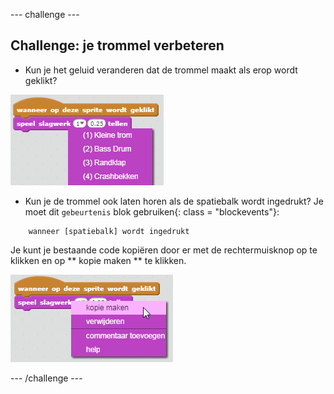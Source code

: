 \--- challenge \---

## Challenge: je trommel verbeteren

+ Kun je het geluid veranderen dat de trommel maakt als erop wordt geklikt?

![screenshot](images/band-drum-sound.png)

+ Kun je de trommel ook laten horen als de spatiebalk wordt ingedrukt? Je moet dit ` gebeurtenis ` blok gebruiken{: class = "blockevents"}:

```blocks
    wanneer [spatiebalk] wordt ingedrukt
```

Je kunt je bestaande code kopiëren door er met de rechtermuisknop op te klikken en op ** kopie maken ** te klikken.

![screenshot](images/band-duplicate-code.png)

\--- /challenge \---